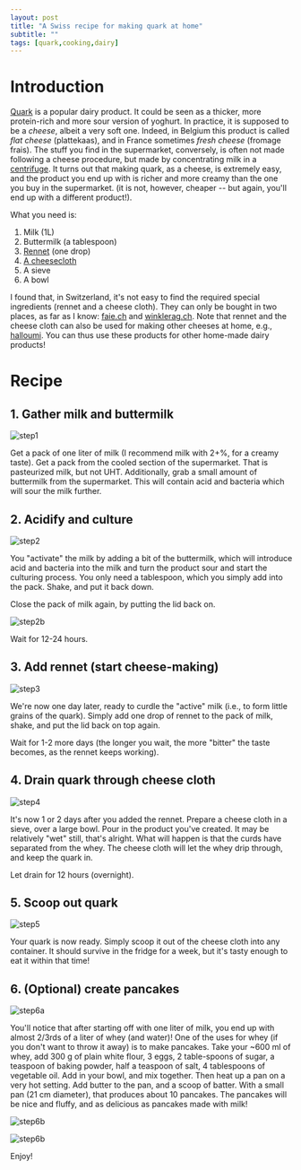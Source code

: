 ```yaml
---
layout: post
title: "A Swiss recipe for making quark at home"
subtitle: ""
tags: [quark,cooking,dairy]
---
```


# Introduction
[Quark](https://en.wikipedia.org/wiki/Quark_(dairy_product)) is a popular dairy product. 
It could be seen as a thicker, more protein-rich and more sour version of yoghurt.
In practice, it is supposed to be a *cheese*, albeit a very soft one. 
Indeed, in Belgium this product is called *flat cheese* (plattekaas), and in France sometimes *fresh cheese* (fromage frais).
The stuff you find in the supermarket, conversely, is often not made following a cheese procedure, but made by concentrating milk in a [centrifuge](https://en.wikipedia.org/wiki/Centrifuge).
It turns out that making quark, as a cheese, is extremely easy, and the product you end up with is richer and more creamy than the one you buy in the supermarket.
(it is not, however, cheaper -- but again, you'll end up with a different product!).

What you need is:

1. Milk (1L)
2. Buttermilk (a tablespoon)
3. [Rennet](https://www.faie.ch/direkt-vermarktung/kaesereibedarf/kaesereiartikel/kaeselab-kulturen/7109464/kaeselab-50ml?c=78065003) (one drop)
4. [A cheesecloth](https://www.faie.ch/direkt-vermarktung/kaesereibedarf/kaesereiartikel/kaesereiartikel-literatur/7043352/kaesetuch-aus-baumwolle)
5. A sieve
6. A bowl

I found that, in Switzerland, it's not easy to find the required special ingredients (rennet and a cheese cloth). They can only be bought in two places, as far as I know: [faie.ch](faie.ch) and [winklerag.ch](winklerag.ch). 
Note that rennet and the cheese cloth can also be used for making other cheeses at home, e.g., [halloumi](https://www.youtube.com/watch?v=PPNQmV7roos).
You can thus use these products for other home-made dairy products!

# Recipe
## 1. Gather milk and buttermilk
![step1](../assets/img/quark_milk_and_buttermilk.jpg)

Get a pack of one liter of milk (I recommend milk with 2+%, for a creamy taste). Get a pack from the cooled section of the supermarket. That is pasteurized milk, but not UHT.
Additionally, grab a small amount of buttermilk from the supermarket. This will contain acid and bacteria which will sour the milk further.

## 2. Acidify and culture
![step2](../assets/img/quark_milk_in_buttermilk.jpg)

You "activate" the milk by adding a bit of the buttermilk, which will introduce acid and bacteria into the milk and turn the product sour and start the culturing process. You only need a tablespoon, which you simply add into the pack. Shake, and put it back down.

Close the pack of milk again, by putting the lid back on.

![step2b](../assets/img/quark_close_milk_again.jpg)

Wait for 12-24 hours.

## 3. Add rennet (start cheese-making)
![step3](../assets/img/quark_add_renet.jpg)

We're now one day later, ready to curdle the "active" milk (i.e., to form little grains of the quark). Simply add one drop of rennet to the pack of milk, shake, and put the lid back on top again.

Wait for 1-2 more days (the longer you wait, the more "bitter" the taste becomes, as the rennet keeps working).

## 4. Drain quark through cheese cloth
![step4](../assets/img/quark_drain_in_sieve.jpg)

It's now 1 or 2 days after you added the rennet. Prepare a cheese cloth in a sieve, over a large bowl. Pour in the product you've created. It may be relatively "wet" still, that's alright. What will happen is that the curds have separated from the whey.
The cheese cloth will let the whey drip through, and keep the quark in.

Let drain for 12 hours (overnight).

## 5. Scoop out quark
![step5](../assets/img/quark_scoop_out.jpg)

Your quark is now ready. Simply scoop it out of the cheese cloth into any container. It should survive in the fridge for a week, but it's tasty enough to eat it within that time!


## 6. (Optional) create pancakes
![step6a](../assets/img/quark_remaining_whey.jpg)

You'll notice that after starting off with one liter of milk, you end up with almost 2/3rds of a liter of whey (and water)! One of the uses for whey (if you don't want to throw it away) is to make pancakes. Take your ~600 ml of whey, add 300 g of plain white flour, 3 eggs, 2 table-spoons of sugar, a teaspoon of baking powder, half a teaspoon of salt, 4 tablespoons of vegetable oil. Add in your bowl, and mix together. Then heat up a pan on a very hot setting. Add butter to the pan, and a scoop of batter. With a small pan (21 cm diameter), that produces about 10 pancakes.
The pancakes will be nice and fluffy, and as delicious as pancakes made with milk!

![step6b](../assets/img/quark_whey_pancakes.jpg)

![step6b](../assets/img/quark_pancake_with_jam.jpg)

Enjoy!
